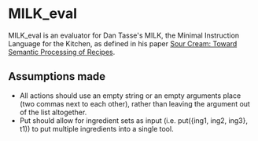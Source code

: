 MILK_eval
=========

MILK_eval is an evaluator for Dan Tasse's MILK, the Minimal Instruction Language for the Kitchen, as defined in his paper [Sour Cream: Toward Semantic Processing of Recipes](https://www.cs.cmu.edu/~nasmith/papers/tasse+smith.tr08.pdf).

Assumptions made
----------------

* All actions should use an empty string or an empty arguments place (two commas next to each other), rather than leaving the argument out of the list altogether.
* Put should allow for ingredient sets as input (i.e. put({ing1, ing2, ing3}, t1)) to put multiple ingredients into a single tool.
